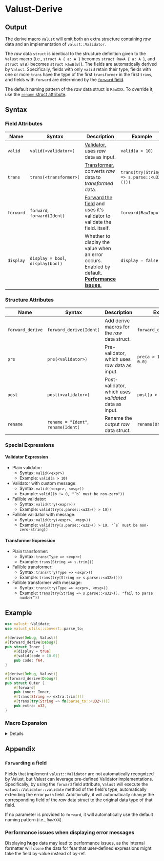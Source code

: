 # Valust-Derive

## Output

The derive macro `Valust` will emit both an extra structure containing _raw_
data and an implementation of `valust::Validator`.

The _raw_ data `struct` is identical to the structure definition given to the
`Valust` macro (i.e., `struct A { a: A }` becomes `struct RawA { a: A }`, and
`struct B(B)` becomes `struct RawB(B)`). The fields are automatically derived by
`Valust`. Specifically, fields with only `valid` retain their type, fields with
one or more `trans` have the type of the first `transformer` in the first
`trans`, and fields with `forward` are determined by the
[`forward` field](#forwarding-a-field).

The default naming pattern of the _raw_ data struct is `RawXXX`. To override it,
use the [`rename` struct attribute](#structure-attributes).

## Syntax

### Field Attributes

| Name      | Syntax                            | Description                                                                                                                                                 | Example                                  |
| --------- | --------------------------------- | ----------------------------------------------------------------------------------------------------------------------------------------------------------- | ---------------------------------------- |
| `valid`   | `valid(<validator>)`              | [Validator](#validator-expression), uses _raw_ data as input.                                                                                               | `valid(a > 10)`                          |
| `trans`   | `trans(<transformer>)`            | [Transformer](#transformer-expression), converts _raw_ data to _transformed_ data.                                                                          | `trans(try(String => s.parse::<u32>()))` |
| `forward` | `forward`, `forward(Ident)`       | [Forward the field](#forwarding-a-field) and uses it's validator to validate the field. itself.                                                             | `forward(RawInput)`                      |
| `display` | `display = bool`, `display(bool)` | Whether to display the value when an error occurs. Enabled by default. <br /> [**Performance issues.**](#performance-issues-when-displaying-error-messages) | `display = false`                        |

### Structure Attributes

| Name             | Syntax                              | Description                                           | Example                     |
| ---------------- | ----------------------------------- | ----------------------------------------------------- | --------------------------- |
| `forward_derive` | `forward_derive(Ident)`             | Add derive macros for the _raw_ data struct.          | `forward_derive(Debug)`     |
| `pre`            | `pre(<validator>)`                  | Pre-validator, which uses _raw_ data as input.        | `pre(a > 10, b + c != 0.0)` |
| `post`           | `post(<validator>)`                 | Post-validator, which uses _validated_ data as input. | `post(a > 10)`              |
| `rename`         | `rename = "Ident"`, `rename(Ident)` | Rename the output _raw_ data struct.                  | `rename(Original)`          |

### Special Expressions

#### Validator Expression

- Plain validator:
  - Syntax: `valid(<expr>)`
  - Example: `valid(a > 10)`
- Validator with custom message:
  - Syntax: `valid((<expr>, <msg>))`
  - Example: ``valid((b != 0, "`b` must be non-zero"))``
- Fallible validator:
  - Syntax: `valid(try(<expr>))`
  - Example: `valid(try(s.parse::<u32>() > 10))`
- Fallible validator with message:
  - Syntax: `valid(try(<expr>, <msg>))`
  - Example: ``valid(try(s.parse::<u32>() > 10, "`s` must be non-zero-string))``

#### Transformer Expression

- Plain transformer:
  - Syntax: `trans(Type => <expr>)`
  - Example: `trans(String => s.trim())`
- Fallible transformer:
  - Syntax: `trans(try(Type => <expr>))`
  - Example: `trans(try(String => s.parse::<u32>()))`
- Fallible transformer with message:
  - Syntax: `trans(try(Type => <expr>, <msg>))`
  - Example: `trans(try(String => s.parse::<u32>(), "fail to parse number"))`

## Example

```rust
use valust::Validate;
use valust_utils::convert::parse_to;
    
#[derive(Debug, Valust)]
#[forward_derive(Debug)]
pub struct Inner {
    #[display = true]
    #[valid(code > 10.0)]
    pub code: f64,
}

#[derive(Debug, Valust)]
#[forward_derive(Debug)]
pub struct Outer {
    #[forward]
    pub inner: Inner,
    #[trans(String => extra.trim())]
    #[trans(try(String => fn(parse_to::<u32>)))]
    pub extra: u32,
}
```

### Macro Expansion

<details>

```rust
#[derive(Debug)]
pub struct RawInner {
    pub code: f64,
}
impl ::valust::Validate<Inner> for RawInner {
    fn validate(
        self,
    ) -> ::std::result::Result<Inner, ::valust::error::ValidationError> {
        #![allow(non_snake_case)]
        let RawInner { code } = self;
        let mut __valust_error_Inner = ::valust::error::ValidationError::new();
        fn _valust_process_code(
            code: f64,
            _valust_error: &mut ::valust::error::ValidationError,
        ) -> ::std::option::Option<f64> {
            if !(code > 10.0) {
                _valust_error.push_validate_error(::valust::error::validate::ValidateError {
                    field: "code",
                    path: format!("{}", "code"),
                    value: format!("(f64) {:?}", code),
                    cause: ::std::boxed::Box::new(::valust::validate::error::validate::ValidateFail),
                    message: ::std::option::Option::None,
                    expression: "code > 10.0",
                    type_name: "f64",
                });
            }
            ::std::option::Option::Some(code)
        }
        let code: ::std::option::Option<f64> =
            _valust_process_code(code, &mut __valust_error_Inner);
        __valust_error_Inner.check()?;
        let mut __valust_error_Inner = ::valust::error::ValidationError::new();
        let code =
            code.expect("Unexpected error occurred while processing field `code`");
        __valust_error_Inner.check()?;
        ::std::result::Result::Ok(Inner { code })
    }
}

#[derive(Debug)]
pub struct RawOuter {
    pub inner: RawInner,
    pub extra: String,
}
impl ::valust::Validate<Outer> for RawOuter {
    fn validate(
        self,
    ) -> ::std::result::Result<Outer, ::valust::error::ValidationError> {
        #![allow(non_snake_case)]
        let RawOuter { inner, extra } = self;
        let mut __valust_error_Outer = ::valust::error::ValidationError::new();
        fn _valust_process_inner(
            inner: RawInner,
            _valust_error: &mut ::valust::error::ValidationError,
        ) -> ::std::option::Option<Inner> {
            let inner = match (<RawInner as ::valust::Validate<Inner>>::validate(inner))
            {
                Ok(value) => value,
                Err(__valust_err_inner) => {
                    _valust_error.extend_error("inner", __valust_err_inner);
                    return None;
                }
            };
            ::std::option::Option::Some(inner)
        }
        let inner: ::std::option::Option<Inner> =
            _valust_process_inner(inner, &mut __valust_error_Outer);
        fn _valust_process_extra(
            extra: String,
            _valust_error: &mut ::valust::error::ValidationError,
        ) -> ::std::option::Option<u32> {
            let extra = extra.trim();
            let __format_err_clone_extra = extra.clone();
            let extra = match (parse_to::<u32>(extra)) {
                Ok(value) => value,
                Err(__valust_err_extra) => {
                    _valust_error.push_transform_error(
                        ::valust::error::transform::TransformError {
                            field: "extra",
                            path: format!("{}", "extra"),
                            value: format!("(String) {:?}", __format_err_clone_extra),
                            cause: ::std::boxed::Box::new(__valust_err_extra),
                            message: ::std::option::Option::None,
                            expression: "parse_to :: < u32 > (extra)",
                            source_type_name: "String",
                            target_type_name: "u32",
                        },
                    );
                    return None;
                }
            };
            ::std::option::Option::Some(extra)
        }
        let extra: ::std::option::Option<u32> =
            _valust_process_extra(extra, &mut __valust_error_Outer);
        __valust_error_Outer.check()?;
        let mut __valust_error_Outer = ::valust::error::ValidationError::new();
        let inner =
            inner.expect("Unexpected error occurred while processing field `inner`");
        let extra =
            extra.expect("Unexpected error occurred while processing field `extra`");
        __valust_error_Outer.check()?;
        ::std::result::Result::Ok(Outer { inner, extra })
    }
}

```

</details>

## Appendix

### `Forward`ing a field

Fields that implement `valust::Validator` are not automatically recognized by
Valust, but Valust can leverage pre-defined Validator implementations.
Specifically, by using the `forward` field attribute, `Valust` will execute the
`valust::Validator::validate` method of the field's type, automatically
extending the error `path` field. Additionally, it will automatically change the
corresponding field of the _raw_ data struct to the original data type of that
field.

If no parameter is provided to `forward`, it will automatically use the default
naming pattern (i.e., `RawXXX`).

### Performance issues when displaying error messages

Displaying **huge** data may lead to performance issues, as the internal
formatter will `clone` the data for fear that user-defined expressions might
take the field by-value instead of by-ref.
